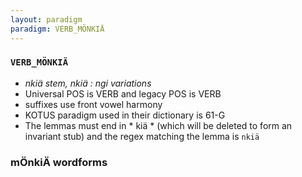 ```yaml
---
layout: paradigm
paradigm: VERB_MÖNKIÄ
---
```

### ` VERB_MÖNKIÄ `

* _nkiä stem, nkiä : ngi variations_
* Universal POS is VERB and legacy POS is VERB
* suffixes use front vowel harmony
* KOTUS paradigm used in their dictionary is 61-G
* The lemmas must end in * kiä * (which will be deleted to form an invariant stub) and the regex matching the lemma is ` nkiä `

### mÖnkiÄ wordforms


